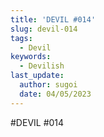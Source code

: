 ```yaml
---
title: 'DEVIL #014'
slug: devil-014
tags:
  - Devil
keywords:
  - Devilish
last_update:
  author: sugoi
  date: 04/05/2023
---
```


#DEVIL #014
